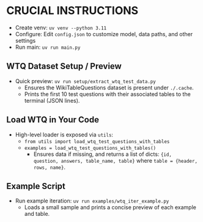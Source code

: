 # CRUCIAL INSTRUCTIONS

- Create venv: `uv venv --python 3.11`
- Configure: Edit `config.json` to customize model, data paths, and other settings
- Run main: `uv run main.py`

## WTQ Dataset Setup / Preview

- Quick preview: `uv run setup/extract_wtq_test_data.py`
  - Ensures the WikiTableQuestions dataset is present under `./.cache`.
  - Prints the first 10 test questions with their associated tables to the terminal (JSON lines).

## Load WTQ in Your Code

- High-level loader is exposed via `utils`:
  - `from utils import load_wtq_test_questions_with_tables`
  - `examples = load_wtq_test_questions_with_tables()`
    - Ensures data if missing, and returns a list of dicts:
      `{id, question, answers, table_name, table}` where `table = {header, rows, name}`.

## Example Script

- Run example iteration: `uv run examples/wtq_iter_example.py`
  - Loads a small sample and prints a concise preview of each example and table.
